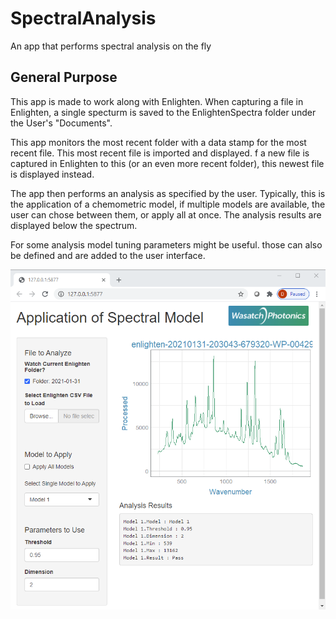 # SpectralAnalysis

An app that performs spectral analysis on the fly

## General Purpose

This app is made to work along with Enlighten. When capturing a file in Enlighten, a single specturm is saved to the EnlightenSpectra folder under the User's "Documents".

This app monitors the most recent folder with a data stamp for the most recent file. This most recent file is imported and displayed. f a new file is captured in Enlighten to this (or an even more recent folder), this newest file is displayed instead.

The app then performs an analysis as specified by the user. Typically, this is the application of a chemometric model, if multiple models are available, the user can chose between them, or apply all at once. The analysis results are displayed below the spectrum.

For some analysis model tuning parameters might be useful. those can also be defined and are added to the user interface.

![Screen Shot](https://github.com/dbingemann/SpectralAnalysis/blob/main/doc/ScreenShotWithTuning.png)

